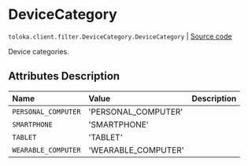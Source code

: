 # DeviceCategory
`toloka.client.filter.DeviceCategory.DeviceCategory` | [Source code](https://github.com/Toloka/toloka-kit/blob/v1.1.0.post1/src/client/filter.py#L515)

Device categories.

## Attributes Description

| Name | Value | Description |
| :------| :-----------| :----------| 
`PERSONAL_COMPUTER`|'PERSONAL_COMPUTER'|
`SMARTPHONE`|'SMARTPHONE'|
`TABLET`|'TABLET'|
`WEARABLE_COMPUTER`|'WEARABLE_COMPUTER'|

